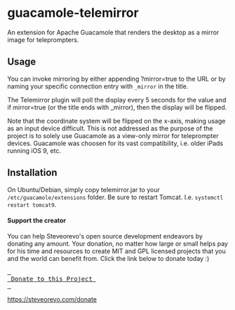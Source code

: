 # guacamole-telemirror
An extension for Apache Guacamole that renders the desktop as a mirror image for teleprompters.

## Usage
You can invoke mirroring by either appending ?mirror=true to the URL or by naming your specific connection entry with `_mirror` in the title. 

The Telemirror plugin will poll the display every 5 seconds for the value and if mirror=true (or the title ends with _mirror), then the display will be flipped. 

Note that the coordinate system will be flipped on the x-axis, making usage as an input device difficult. This is not addressed as the purpose of the project is to solely use Guacamole as a view-only mirror for teleprompter devices. Guacamole was choosen for its vast compatibility, i.e. older iPads running iOS 9, etc.

## Installation
On Ubuntu/Debian, simply copy telemirror.jar to your `/etc/guacamole/extensions` folder. Be sure to restart Tomcat. I.e. `systemctl restart tomcat9`. 

#### Support the creator
You can help Steveorevo's open source development endeavors by donating any amount. Your donation, no matter how large or small helps pay for his time and resources to create MIT and GPL licensed projects that you and the world can benefit from. Click the link below to donate today :)
<div>
         

[<kbd> <br> Donate to this Project <br> </kbd>][KBD]


</div>


<!---------------------------------------------------------------------------->

[KBD]: https://steveorevo.com/donate

https://steveorevo.com/donate


